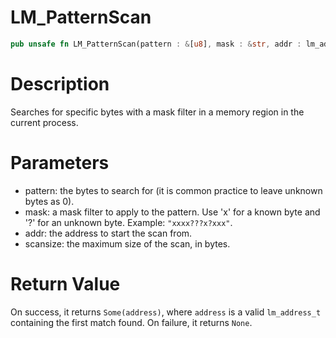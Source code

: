 # LM_PatternScan

```rust
pub unsafe fn LM_PatternScan(pattern : &[u8], mask : &str, addr : lm_address_t, scansize : lm_size_t) -> Option<lm_address_t>
```

# Description

Searches for specific bytes with a mask filter in a memory region in the current process.

# Parameters

- pattern: the bytes to search for (it is common practice to leave unknown bytes as 0).
- mask: a mask filter to apply to the pattern. Use 'x' for a known byte and '?' for an unknown byte. Example: `"xxxx???x?xxx"`.
- addr: the address to start the scan from.
- scansize: the maximum size of the scan, in bytes.

# Return Value

On success, it returns `Some(address)`, where `address` is a valid `lm_address_t` containing the first match found. On failure, it returns `None`.

